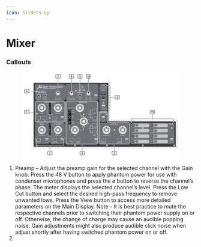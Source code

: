 ```yaml
---
icon: sliders-up
---
```


# Mixer

### Callouts

<figure><img src="../../.gitbook/assets/Screenshot 2024-09-24 at 13.53.14.png" alt=""><figcaption></figcaption></figure>

1. Preamp – Adjust the preamp gain for the selected channel with the Gain knob. Press the 48 V button to apply phantom power for use with condenser microphones and press the ø button to reverse the channel’s phase. The meter displays the selected channel’s level. Press the Low Cut button and select the desired high-pass frequency to remove unwanted lows. Press the View button to access more detailed parameters on the Main Display. Note - It is best practice to mute the respective channels prior to switching their phantom power supply on or off. Otherwise, the change of charge may cause an audible popping noise. Gain adjustments might also produce audible click noise when adjust shortly after having switched phantom power on or off.
2.
